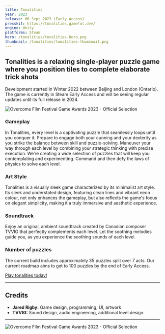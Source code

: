 ```yaml
---
title: Tonalities
year: 2023
release: 06 Sept 2023 (Early Access)
presskit: https://tonalities.gameful.dev/
engine: Unity
platforms: Steam
hero: /tonalities/tonalities-hero.png
thumbnail: /tonalities/tonalities-thumbnail.png
---
```


## Tonalities is a relaxing single-player puzzle game where you position tiles to complete elaborate trick shots

Development started in Winter 2022 between Beijing and London (Ontario). The game is currently in Steam Early Access and will be seeing regular updates until its full release in 2024.

![Overcome Film Festival Game Awards 2023 - Official Selection](/awards/overcome-2023-tonalities-banner.jpg)

### Gameplay

In Tonalities, every level is a captivating puzzle that seamlessly loops until you conquer it. Prepare to engage both your cunning and your dexterity as you strike the balance between skill and puzzle-solving. Maneuver your way through each level by combining your strategic thinking with precise execution. We’re creating a wide selection of puzzles that will keep you contemplating and experimenting. Command and then defy the laws of physics to solve each level.

### Art Style

Tonalities is a visually sleek game characterized by its minimalist art style. Its sleek and understated design, featuring clean lines and vibrant neon colour, not only enhances the gameplay, but also reflects the game's focus on elegant simplicity, making it a truly immersive and aesthetic experience.

### Soundtrack

Enjoy an original, ambient soundtrack created by Canadian composer TVVIG that perfectly complements each level. Let the soothing melodies guide you, as you experience the soothing sounds of each level.

### Number of puzzles

The current build includes approximately 35 puzzles split over 7 acts. Our current roadmap aims to get to 100 puzzles by the end of Early Access.

[Play tonalities today!](https://store.steampowered.com/app/2265750?utm_source=gameful)

---

## Credits

- **Jared Rigby:** Game design, programming, UI, artwork
- **TVVIG:** Sound design, audio engineering, additional level design

---

![Overcome Film Festival Game Awards 2023 - Official Selection](/awards/official-selection-tonalities.png)